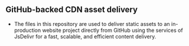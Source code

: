 ## GitHub-backed CDN asset delivery
- The files in this repository are used to deliver static assets to an in-production website project directly from GitHub using the services of JsDelivr for a fast, scalable, and efficient content delivery.
